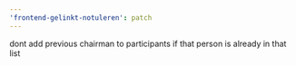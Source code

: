 ```yaml
---
'frontend-gelinkt-notuleren': patch
---
```


dont add previous chairman to participants if that person is already in that list
